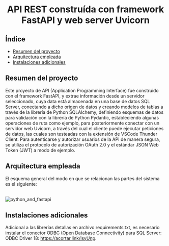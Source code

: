 <h1 align="center"> API REST construída con framework FastAPI y web server Uvicorn </h1>

## Índice

- [Resumen del proyecto](#Resumen-del-proyecto)
- [Arquitectura empleada](#Arquitectura-empleada)
- [Instalaciones adicionales](#Instalaciones-adicionales)

## Resumen del proyecto
Este proyecto de API (Application Programming Interface) fue construido con el framework FastAPI, y extrae información desde un servidor seleccionado, cuya data está almacenada en una base de datos SQL Server, conectando a dicho origen de datos y creando modelos de tablas a través de la librería de Python SQLAlchemy, definiendo esquemas de datos para validación con la librería de Python Pydantic, estableciendo algunas operaciones de ruta como ejemplo, para posteriormente conectar con un servidor web Uvicorn, a través del cual el cliente puede ejecutar peticiones de datos, las cuales son testeadas con la extensión de VSCode Thunder Client. Para autenticarse y autorizar usuarios de la API de manera segura, se utiliza el protocolo de autorización OAuth 2.0 y el estándar JSON Web Token (JWT) a modo de ejemplo.

## Arquitectura empleada
El esquema general del modo en que se relacionan las partes del sistema es el siguiente:
<br/><br/>

![python_and_fastapi](https://github.com/Cris-Neumann/API-REST-with-Python-and-FastAPI/assets/99703152/758fa262-fe29-4f52-9bfd-8e32a163ea7f)

## Instalaciones adicionales
Adicional a las librerías detallas en archivo requirements.txt, es necesario instalar el conector ODBC (Open Database Connectivity) para SQL Server: ODBC Driver 18: https://acortar.link/lsyUnp.

